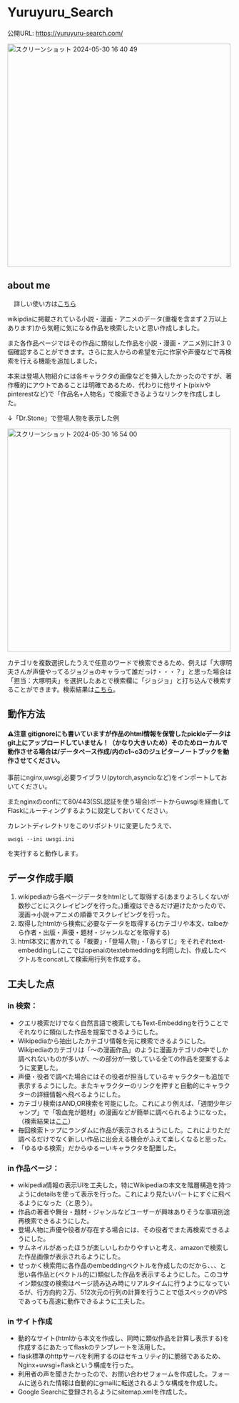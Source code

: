 # Yuruyuru_Search

公開URL: https://yuruyuru-search.com/

<img width="500" alt="スクリーンショット 2024-05-30 16 40 49" src="https://github.com/TANIGUCHIREI/Yuruyuru_Search/assets/120480219/4de921cf-955e-4fa7-8fb0-5a93213aa188">



## about me

　詳しい使い方は[こちら](https://yuruyuru-search.com/aboutsite)


wikipdiaに掲載されている小説・漫画・アニメのデータ(重複を含まず２万以上あります)から気軽に気になる作品を検索したいと思い作成しました。

また各作品ページではその作品に類似した作品を小説・漫画・アニメ別に計３０個確認することができます。さらに友人からの希望を元に作家や声優などで再検索を行える機能を追加しました。

本来は登場人物紹介には各キャラクタの画像などを挿入したかったのですが、著作権的にアウトであることは明確であるため、代わりに他サイト(pixivやpinterestなど)で「作品名+人物名」で検索できるようなリンクを作成しました。

↓「Dr.Stone」で登場人物を表示した例

<img width="500" alt="スクリーンショット 2024-05-30 16 54 00" src="https://github.com/TANIGUCHIREI/Yuruyuru_Search/assets/120480219/883383eb-c728-482c-8f3b-d04aab6a50fd">


カテゴリを複数選択したうえで任意のワードで検索できるため、例えば「大塚明夫さんが声優やってるジョジョのキャラって誰だっけ・・・？」と思った場合は「担当：大塚明夫」を選択したあとで検索欄に「ジョジョ」と打ち込んで検索することができます。検索結果は[こちら](https://yuruyuru-search.com/results?input=%E3%82%B8%E3%83%A7%E3%82%B8%E3%83%A7&searchall=on&liData=%E6%8B%85%E5%BD%93:%E5%A4%A7%E5%A1%9A%E6%98%8E%E5%A4%AB&AndOr=OR&start_year=1900&end_year=2024&manga=on&anime=on&novel=on)。

## 動作方法

#### ⚠注意 gitignoreにも書いていますが作品のhtml情報を保管したpickleデータはgit上にアップロードしていません！（かなり大きいため）そのためローカルで動作させる場合は/データベース作成/内のc1~c3のジュピターノートブックを動作させてください。


事前にnginx,uwsgi,必要ライブラリ(pytorch,asyncioなど)をインポートしておいてください。

またnginxのconfにて80/443(SSL認証を使う場合)ポートからuwsgiを経由してFlaskにルーティングするように設定しておいてください。

カレントディレクトリをこのリポジトリに変更したうえで、
```
uwsgi --ini uwsgi.ini
```
を実行すると動作します。
## データ作成手順

1. wikipediaから各ページデータをhtmlとして取得する(あまりよろしくないが数秒ごとにスクレイピングを行った。)重複はできるだけ避けたかったので、漫画->小説->アニメの順番でスクレイピングを行った。
2. 取得したhtmlから検索に必要なデータを取得する(カテゴリや本文、talbeから作者・出版・声優・題材・ジャンルなどを取得する)
3. html本文に書かれてる「概要」・「登場人物」・「あらすじ」をそれぞれtext-embeddingし(ここではopenaiのtextebmeddingを利用した)、作成したベクトルをconcatして検索用行列を作成する。

## 工夫した点

### in 検索：
- クエリ検索だけでなく自然言語で検索してもText-Embeddingを行うことでそれなりに類似した作品を提案できるようにした。
- Wikipediaから抽出したカテゴリ情報を元に検索できるようにした。Wikipediaのカテゴリは「〜の漫画作品」のように漫画カテゴリの中でしか調べれないものが多いが、〜の部分が一致している全ての作品を提案するように変更した。
- 声優・役者で調べた場合にはその役者が担当しているキャラクターも追加で表示するようにした。またキャラクターのリンクを押すと自動的にキャラクターの詳細情報へ飛べるようにした。
- カテゴリ検索はAND,OR検索を可能にした。これにより例えば、「週間少年ジャンプ」で「吸血鬼が題材」の漫画などが簡単に調べられるようになった。（検索結果は[ここ](https://yuruyuru-search.com/results?input=&searchall=on&liData=%E9%80%B1%E5%88%8A%E5%B0%91%E5%B9%B4%E3%82%B8%E3%83%A3%E3%83%B3%E3%83%97,%E9%A1%8C%E6%9D%90:%E5%90%B8%E8%A1%80%E9%AC%BC&AndOr=OR&start_year=1900&end_year=2024&manga=on&anime=on&novel=on)）
- 毎回検索トップにランダムに作品が表示されるようにした。これによりただ調べるだけでなく新しい作品に出会える機会がふえて楽しくなると思った。
- 「ゆるゆる検索」だからゆるーいキャラクタを配置した。
### in 作品ページ：
- wikipedia情報の表示UIを工夫した。特にWikipediaの本文を階層構造を持つようにdetailsを使って表示を行った。これにより見たいパートにすぐに飛べるようになった（と思う）。
- 作品の著者や舞台・題材・ジャンルなどユーザーが興味ありそうな事項別途再検索できるようにした。
- 登場人物に声優や役者が存在する場合には、その役者でまた再検索できるようにした。
- サムネイルがあったほうが楽しいしわかりやすいと考え、amazonで検索した作品画像が表示されるようにした。
- せっかく検索用に各作品のembeddingベクトルを作成したのだから、、、と思い各作品と(ベクトル的に)類似した作品を表示するようにした。このコサイン類似度の検索はページ読み込み時にリアルタイムに行うようになっているが、行方向約２万、512次元の行列の計算を行うことで低スペックのVPSであっても高速に動作できるように工夫した。
### in サイト作成
- 動的なサイト(htmlから本文を作成し、同時に類似作品を計算し表示する)を作成するにあたってflaskのテンプレートを活用した。
- flask標準のhttpサーバを利用するのはセキュリティ的に脆弱であるため、Nginx+uwsgi+flaskという構成を行った。
- 利用者の声を聞きたかったので、お問い合わせフォームを作成した。フォームに送られた情報は自動的にgmailに転送されるような構成を作成した。
- Google Searchに登録されるようにsitemap.xmlを作成した。
